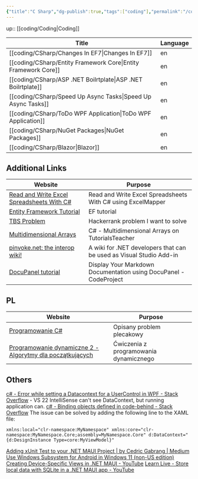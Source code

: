 ```yaml
---
{"title":"C Sharp","dg-publish":true,"tags":["coding"],"permalink":"/coding/c-sharp/c-sharp/","dgPassFrontmatter":true}
---
```


up:: [[coding/Coding\|Coding]]

| Title                                                             | Language |
| ----------------------------------------------------------------- | -------- |
| [[coding/CSharp/Changes In EF7\|Changes In EF7]]               | en       |
| [[coding/CSharp/Entity Framework Core\|Entity Framework Core]] | en       |
| [[coding/CSharp/ASP .NET Boilrtplate\|ASP .NET Boilrtplate]]   | en       |
| [[coding/CSharp/Speed Up Async Tasks\|Speed Up Async Tasks]]   | en       |
| [[coding/CSharp/ToDo WPF Application\|ToDo WPF Application]]   | en       |
| [[coding/CSharp/NuGet Packages\|NuGet Packages]]               | en       |
| [[coding/CSharp/Blazor\|Blazor]]                               | en       |



## Additional Links

| Website                                                                                                               | Purpose                                                             |
| --------------------------------------------------------------------------------------------------------------------- | ------------------------------------------------------------------- |
| [Read and Write Excel Spreadsheets With C#](https://khalidabuhakmeh.com/read-write-excel-spreadsheets-with-csharp)    | Read and Write Excel Spreadsheets With C# using ExcelMapper         |
| [Entity Framework Tutorial](https://www.entityframeworktutorial.net/)                                                 | EF tutorial                                                         |
| [TBS Problem](https://www.hackerrank.com/challenges/tbsp/problem)                                                     | Hackerrank problem I want to solve                                  |
| [Multidimensional Arrays](https://www.tutorialsteacher.com/csharp/csharp-multi-dimensional-array)                     | C# - Multidimensional Arrays on TutorialsTeacher                    |
| [pinvoke.net: the interop wiki!](http://pinvoke.net/index.aspx)                                                       | A wiki for .NET developers that can be used as Visual Studio Add-in |
| [DocuPanel tutorial](https://www.codeproject.com/Articles/1177702/Display-Your-Markdown-Documentation-using-DocuPane) | Display Your Markdown Documentation using DocuPanel - CodeProject   |

## PL

| Website                                                                                                  | Purpose                                |
| -------------------------------------------------------------------------------------------------------- | -------------------------------------- |
| [Programowanie C#](http://kaj.uniwersytetradom.pl/cshn.html)                                             | Opisany problem plecakowy              |
| [Programowanie dynamiczne 2 - Algorytmy dla początkujących](https://www.youtube.com/watch?v=kXEBc3d9ft4) | Ćwiczenia z programowania dynamicznego |

## Others
[c# - Error while setting a Datacontext for a UserControl in WPF - Stack Overflow](https://stackoverflow.com/questions/2094754/error-while-setting-a-datacontext-for-a-usercontrol-in-wpf) - VS 22 IntelliSense can't see DataContext, but running application can.
[c# - Binding objects defined in code-behind - Stack Overflow](https://stackoverflow.com/questions/1705322/binding-objects-defined-in-code-behind/1705354#1705354)
The issue can be solved by adding the following line to the XAML file:

```xaml
xmlns:local="clr-namespace:MyNamespace" xmlns:core="clr-namespace:MyNamespace.Core;assembly=MyNamespace.Core" d:DataContext="{d:DesignInstance Type=core:MyViewModel}"
```
[Adding xUnit Test to your .NET MAUI Project | by Cedric Gabrang | Medium](https://cedricgabrang.medium.com/adding-xunit-test-to-your-net-maui-project-ee36c00a8542)
[Use Windows Subsystem for Android in Windows 11 (non-US edition)](https://jkdev.me/use-windows-subsystem-for-android-in-windows-11/)
[Creating Device-Specific Views in .NET MAUI - YouTube](https://www.youtube.com/watch?v=7oVrdUELuYA)
[Learn Live - Store local data with SQLite in a .NET MAUI app - YouTube](https://www.youtube.com/watch?v=nK0rtoU_D2Q)
